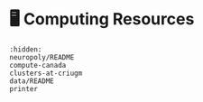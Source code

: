 # <span>🖥</span> Computing Resources

```{toctree}
:hidden:
neuropoly/README
compute-canada
clusters-at-criugm
data/README
printer
```

